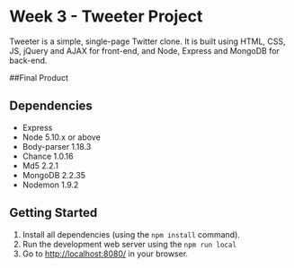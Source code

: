 # Week 3 - Tweeter Project

Tweeter is a simple, single-page Twitter clone.
It is built using HTML, CSS, JS, jQuery and AJAX for front-end, and Node, Express and MongoDB for back-end.

##Final Product



## Dependencies

- Express
- Node 5.10.x or above
- Body-parser 1.18.3
- Chance 1.0.16
- Md5 2.2.1
- MongoDB 2.2.35
- Nodemon 1.9.2

## Getting Started

1. Install all dependencies (using the `npm install` command).
2. Run the development web server using the `npm run local`
3. Go to <http://localhost:8080/> in your browser.

